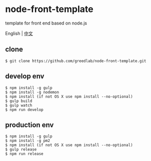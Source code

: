 # node-front-template

template for front end based on node.js

English | [中文](README-CN.md)

## clone

```
$ git clone https://github.com/greedlab/node-front-template.git
```

## develop env

```
$ npm install -g gulp
$ npm install -g nodemon
$ npm install (if not OS X use npm install --no-optional)
$ gulp build
$ gulp watch
$ npm run develop
```

## production env

```
$ npm install -g gulp
$ npm install -g pm2
$ npm install (if not OS X use npm install --no-optional)
$ gulp release
$ npm run release
```
